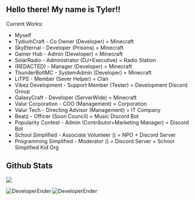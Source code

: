 ## Hello there! My name is Tyler!!

Current Works:
- Myself
- TydiumCraft - Co Owner (Developer) = Minecraft
- SkyEternal - Developer (Prisons) = Minecraft
- Gamer Hub - Admin (Developer) = Minecraft
- SolarRadio - Administrator (DJ+Executive) = Radio Station
- (REDACTED) - Manager (Developer) = Minecraft
- ThunderBoltMC - SystemAdmin (Developer) = Minecraft
- LiTPS - Member (Sever Helper) = Clan
- Vibez Development - Support Member (Tester) = Development Discord Group
- GalaxyCraft - Developer (ServerWide) = Minecraft
- Valur Corporation - COO (Management) = Corporation
- Valur Tech - Directing Advisor (Management) = IT Company
- Beatz - Officer (Soon Council) = Music Discord Bot
- Popularity Contest - Admin (Contributor+Marketing Manager) = Discord Bot
- School Simplified - Associate Volunteer () = NPO + Discord Server
- Programming Simplified - Moderator () = Discord Server + School Simplified Kid Org

## Github Stats

![](https://komarev.com/ghpvc/?username=DeveloperEnder)

<p align="left"><img align="left" src="https://github-readme-stats.vercel.app/api?username=DeveloperEnder&show_icons=true&locale=en&layout=compact&theme=radical&count_private=true" alt="DeveloperEnder" /></p>

 <p><img align="left" src="https://github-readme-streak-stats.herokuapp.com/?user=DeveloperEnder&theme=radical" alt="DeveloperEnder" /></p>
